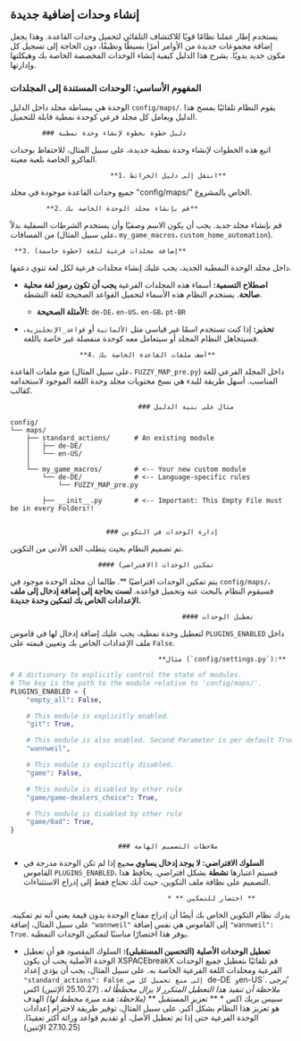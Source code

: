 ## إنشاء وحدات إضافية جديدة

يستخدم إطار عملنا نظامًا قويًا للاكتشاف التلقائي لتحميل وحدات القاعدة. وهذا يجعل إضافة مجموعات جديدة من الأوامر أمرًا بسيطًا ونظيفًا، دون الحاجة إلى تسجيل كل مكون جديد يدويًا. يشرح هذا الدليل كيفية إنشاء الوحدات المخصصة الخاصة بك وهيكلتها وإدارتها.

### المفهوم الأساسي: الوحدات المستندة إلى المجلدات

الوحدة هي ببساطة مجلد داخل الدليل `config/maps/`. يقوم النظام تلقائيًا بمسح هذا الدليل ويعامل كل مجلد فرعي كوحدة نمطية قابلة للتحميل.

            ### دليل خطوة بخطوة لإنشاء وحدة نمطية

اتبع هذه الخطوات لإنشاء وحدة نمطية جديدة، على سبيل المثال، للاحتفاظ بوحدات الماكرو الخاصة بلعبة معينة.

                             **1. انتقل إلى دليل الخرائط**
جميع وحدات القاعدة موجودة في مجلد "config/maps/" الخاص بالمشروع.

             **2. قم بإنشاء مجلد الوحدة الخاصة بك**
قم بإنشاء مجلد جديد. يجب أن يكون الاسم وصفيًا وأن يستخدم الشرطات السفلية بدلاً من المسافات (على سبيل المثال، `my_game_macros`، `custom_home_automation`).

     **3. إضافة مجلدات فرعية للغة (خطوة حاسمة)**
داخل مجلد الوحدة النمطية الجديد، يجب عليك إنشاء مجلدات فرعية لكل لغة تنوي دعمها.

* **اصطلاح التسمية:** أسماء هذه المجلدات الفرعية **يجب أن تكون رموز لغة محلية صالحة**. يستخدم النظام هذه الأسماء لتحميل القواعد الصحيحة للغة النشطة.
   * **الأمثلة الصحيحة:** `de-DE`، `en-US`، `en-GB`، `pt-BR`
* **تحذير:** إذا كنت تستخدم اسمًا غير قياسي مثل `الألمانية` أو `قواعد_الإنجليزية`، فسيتجاهل النظام المجلد أو سيتعامل معه كوحدة منفصلة غير خاصة باللغة.

                    **4. أضف ملفات القاعدة الخاصة بك**
ضع ملفات القاعدة (على سبيل المثال، `FUZZY_MAP_pre.py`) داخل المجلد الفرعي للغة المناسب. أسهل طريقة للبدء هي نسخ محتويات مجلد وحدة اللغة الموجود لاستخدامه كقالب.

                                    ### مثال على بنية الدليل

```
config/
└── maps/
    ├── standard_actions/      # An existing module
    │   ├── de-DE/
    │   └── en-US/
    │
    └── my_game_macros/        # <-- Your new custom module
        └── de-DE/             # <-- Language-specific rules
            └── FUZZY_MAP_pre.py

        ├── __init__.py        # <-- Important: This Empty File must be in every Folders!!
            
```

                            ### إدارة الوحدات في التكوين

تم تصميم النظام بحيث يتطلب الحد الأدنى من التكوين.

                          #### تمكين الوحدات (الافتراضي)

يتم تمكين الوحدات افتراضيًا **. طالما أن مجلد الوحدة موجود في `config/maps/`، فسيقوم النظام بالبحث عنه وتحميل قواعده. **لست بحاجة إلى إضافة إدخال إلى ملف الإعدادات الخاص بك لتمكين وحدة جديدة.**

                                               #### تعطيل الوحدات

لتعطيل وحدة نمطية، يجب عليك إضافة إدخال لها في قاموس `PLUGINS_ENABLED` داخل ملف الإعدادات الخاص بك وتعيين قيمته على `False`.

                                         **مثال (`config/settings.py`):**
```python
# A dictionary to explicitly control the state of modules.
# The key is the path to the module relative to 'config/maps/'.
PLUGINS_ENABLED = {
    "empty_all": False,

    # This module is explicitly enabled.
    "git": True,

    # This module is also enabled. Second Parameter is per default True
    "wannweil",

    # This module is explicitly disabled.
    "game": False,

    # This module is disabled by other rule
    "game/game-dealers_choice": True,

    # This module is disabled by other rule
    "game/0ad": True,
}


```
                               ### ملاحظات التصميم الهامة

* **السلوك الافتراضي: لا يوجد إدخال يساوي `صحيح`**
إذا لم تكن الوحدة مدرجة في القاموس `PLUGINS_ENABLED`، فسيتم اعتبارها **نشطة** بشكل افتراضي. يحافظ هذا التصميم على نظافة ملف التكوين، حيث أنك تحتاج فقط إلى إدراج الاستثناءات.

                                          * ** اختصار للتمكين **
يدرك نظام التكوين الخاص بك أيضًا أن إدراج مفتاح الوحدة بدون قيمة يعني أنه تم تمكينه. على سبيل المثال، إضافة `"wannweil"` إلى القاموس هي نفس إضافة `"wannweil": True`. يوفر هذا اختصارًا مناسبًا لتمكين الوحدات النمطية.

* **تعطيل الوحدات الأصلية (التحسين المستقبلي):** السلوك المقصود هو أن تعطيل الوحدة الأصلية يجب أن يكون XSPACEbreakX
قم تلقائيًا بتعطيل جميع الوحدات الفرعية ومجلدات اللغة الفرعية الخاصة به. على سبيل المثال، يجب أن يؤدي إعداد `"standard_actions": False إلى منع تحميل كل من `de-DE` و`en-US`. *يُرجى ملاحظة أن تنفيذ هذا التعطيل المتكرر لا يزال مخططًا له.* (25.10.27 الإثنين)
                                              اكس سبيس بريك اكس
                                          * ** تعزيز المستقبل **
                            *(ملاحظة: هذه ميزة مخطط لها)*
الهدف هو تعزيز هذا النظام بشكل أكبر. على سبيل المثال، توفير طريقة لاحترام إعدادات الوحدة الفرعية حتى إذا تم تعطيل الأصل، أو تقديم قواعد وراثة أكثر تعقيدًا. (27.10.25 الإثنين)